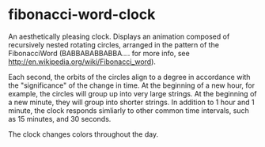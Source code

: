 fibonacci-word-clock
====================
An aesthetically pleasing clock. Displays an animation composed of recursively nested rotating circles, arranged 
in the pattern of the FibonacciWord (BABBABABBABBA.... for more info, see http://en.wikipedia.org/wiki/Fibonacci_word).

Each second, the orbits of the circles align to a degree in accordance with the "significance" of the change in time. At the beginning of a new hour, for example, the circles will group up into very large strings. At the beginning of a new minute, they will group into shorter strings. In addition to 1 hour and 1 minute, the clock responds simliarly to other common time intervals, such as 15 minutes, and 30 seconds.

The clock changes colors throughout the day.
